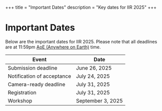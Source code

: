 +++
title = "Important Dates"
description = "Key dates for IIR 2025"
+++

# Important Dates

Below are the important dates for IIR 2025. Please note that all deadlines are at 11:59pm [AoE (Anywhere on Earth)](https://time.is/Anywhere_on_Earth) time.

| Event | Date |
|-------|------|
| Submission deadline | June 26, 2025 |
| Notification of acceptance | July 24, 2025 |
| Camera-ready deadline | July 31, 2025 |
| Registration | July 31, 2025 |
| Workshop | September 3, 2025 |

<!-- *Note: These dates are tentative and subject to change. Please check back regularly for updates.* -->